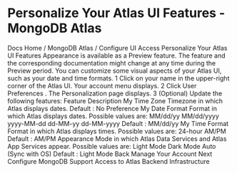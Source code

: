 # Personalize Your Atlas UI Features - MongoDB Atlas


Docs Home / MongoDB Atlas / Configure UI Access Personalize Your Atlas UI Features Appearance is available as a Preview feature. The feature and the corresponding documentation might change at any time during the Preview period. You can customize some visual aspects of your Atlas UI, such as
your date and time formats. 1 Click on your name in the upper-right corner of the Atlas UI. Your account menu displays. 2 Click User Preferences . The Personalization page displays. 3 (Optional) Update the following features: Feature Description My Time Zone Timezone in which Atlas displays dates. Default : No Preference My Date Format Format in which Atlas displays dates. Possible values are: MM/dd/yy MM/dd/yyyy yyyy-MM-dd dd-MM-yy dd-MM-yyyy Default : MM/dd/yy My Time Format Format in which Atlas displays times. Possible values are: 24-hour AM/PM Default : AM/PM Appearance Mode in which Atlas Data Services and
Atlas App Services appear. Possible values are: Light Mode Dark Mode Auto (Sync with OS) Default : Light Mode Back Manage Your Account Next Configure MongoDB Support Access to Atlas Backend Infrastructure
